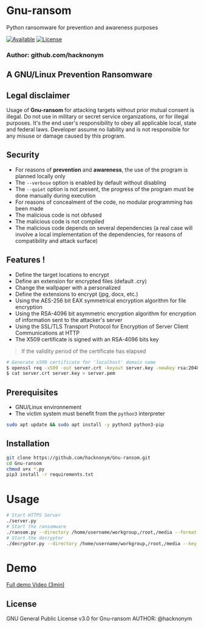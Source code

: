 # Gnu-ransom
Python ransomware for prevention and awareness purposes

[![Available](https://img.shields.io/badge/Target-Gnu/Linux-blue.svg?style=for-the-badge)]()
[![License](https://img.shields.io/badge/License-GPL%20v3%2B-red.svg?style=for-the-badge)](https://github.com/hacknonym/Gnu-ransom/blob/master/LICENSE)

### Author: github.com/hacknonym

## A GNU/Linux Prevention Ransomware

## Legal disclaimer

Usage of **Gnu-ransom** for attacking targets without prior mutual consent is illegal.
Do not use in military or secret service organizations, or for illegal purposes.
It's the end user's responsibility to obey all applicable local, state and federal laws. 
Developer assume no liability and is not responsible for any misuse or damage caused by this program.

## Security
- For reasons of **prevention** and **awareness**, the use of the program is planned locally only 
- The `--verbose` option is enabled by default without disabling 
- The `--quiet` option is not present, the progress of the program must be done manually during execution
- For reasons of concealment of the code, no modular programming has been made
- The malicious code is not obfused
- The malicious code is not compiled
- The malicious code depends on several dependencies (a real case will involve a local implementation of the dependencies, for reasons of compatibility and attack surface) 

## Features !
- Define the target locations to encrypt
- Define an extension for encrypted files (default .cry)
- Change the wallpaper with a personalized
- Define the extensions to encrypt (jpg, docx, etc.)
- Using the AES-256 bit EAX symmetrical encryption algorithm for file encryption
- Using the RSA-4096 bit asymmetric encryption algorithm for encryption of information sent to the attacker's server
- Using the SSL/TLS Transport Protocol for Encryption of Server Client Communications at HTTP
- The X509 certificate is signed with an RSA-4096 bits key
> If the validity period of the certificate has elapsed
```bash
# Generate x509 certificate for 'localhost' domain name
$ openssl req -x509 -out server.crt -keyout server.key -newkey rsa:2048 -nodes -sha256 -subj '/CN=localhost' -extensions EXT -config <(printf "[dn]\nCN=localhost\n[req]\ndistinguished_name = dn\n[EXT]\nsubjectAltName=DNS:localhost\nkeyUsage=digitalSignature\nextendedKeyUsage=serverAuth")
$ cat server.crt server.key > server.pem
```

## Prerequisites
- GNU/Linux environnement
- The victim system must benefit from the `python3` interpreter
```bash
sudo apt update && sudo apt install -y python3 python3-pip
```

## Installation
```bash
git clone https://github.com/hacknonym/Gnu-ransom.git
cd Gnu-ransom
chmod u+x *.py
pip3 install -r requirements.txt
```

# Usage
```bash
# Start HTTPS Server
./server.py
# Start the ransomware
./ransom.py --directory /home/username/workgroup,/root,/media --format pdf,docx,xlsx,txt,jpeg
# Start the decryptor
./decryptor.py --directory /home/username/workgroup,/root,/media --key [AES_KEY]
```

# Demo
[Full demo Video (3min)](https://streamable.com/f0nmfl)

## License
GNU General Public License v3.0 for Gnu-ransom
AUTHOR: @hacknonym
